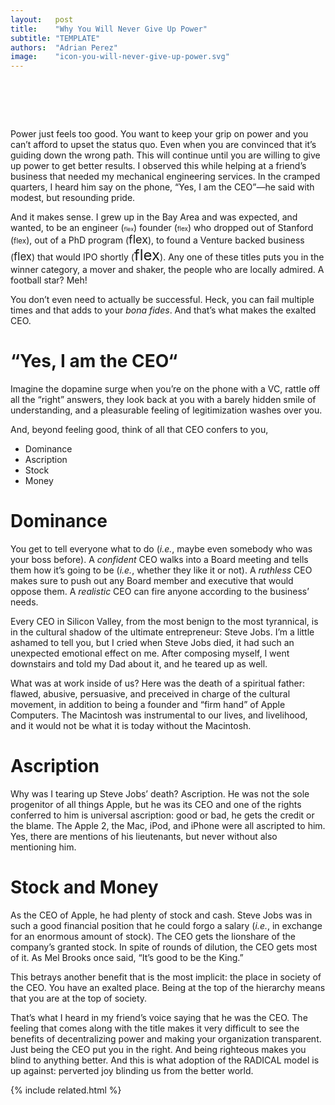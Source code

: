 ```yaml
---
layout:   post
title:    "Why You Will Never Give Up Power"
subtitle: "TEMPLATE"
authors:  "Adrian Perez"
image:    "icon-you-will-never-give-up-power.svg"
---
```


<div style="display:none;">
 <p>Power just feels too good. You want to keep your grip on power, even when you are convinced that it&rsquo;s going down the wrong path. &ldquo;Yes, I am the CEO&rdquo; he said with modest, but resounding pride.</p>
</div>

<h1>&nbsp;</h1>
 <p>Power just feels too good. You want to keep your grip on power and you can&rsquo;t afford to upset the status quo. Even when you are convinced that it&rsquo;s guiding down the wrong path. This will continue until you are willing to give up power to get better results. I observed this while helping at a friend&rsquo;s business that needed my mechanical engineering services. In the cramped quarters, I heard him say on the phone, &ldquo;Yes, I am the CEO&rdquo;&mdash;he said with modest, but resounding pride.</p>
 <p>And it makes sense. I grew up in the Bay Area and was expected, and wanted, to be an
 engineer (<span style="font-size:xx-small; ">flex</span>)
 founder (<span style="font-size:x-small; ">flex</span>)
 who dropped out of Stanford (<span style="font-size:smaller; ">flex</span>),
 out of a PhD program (<span style="font-size:large; ">flex</span>),
 to found a Venture backed business (<span style="font-size:larger; ">flex</span>) that
 would IPO shortly (<span style="font-size:x-large; ">flex</span>).
 Any one of these titles puts you in the winner category, a mover and shaker, the people who are locally admired. A football star? Meh!</p>
 <p>You don&rsquo;t even need to actually be successful. Heck, you can fail multiple times and that adds to your <em>bona fides</em>. And that&rsquo;s what makes the exalted CEO.</p>

<h1>&ldquo;Yes, I am the CEO&ldquo;</h1>
 <p>Imagine the dopamine surge when you&rsquo;re on the phone with a VC, rattle off all the &ldquo;right&rdquo; answers, they look back at you with a barely hidden smile of understanding, and a pleasurable feeling of legitimization washes over you.</p>
 <p>And, beyond feeling good, think of all that CEO confers to you,</p>
 <ul>
  <li>Dominance</li>
  <li>Ascription</li>
  <li>Stock</li>
  <li>Money</li>
 </ul>

<h1>Dominance</h1>
 <p>You get to tell everyone what to do (<em>i.e.</em>, maybe even somebody who was your boss before). A <em>confident</em> CEO walks into a Board meeting and tells them how it&rsquo;s going to be (<em>i.e.</em>, whether they like it or not). A <em>ruthless</em> CEO makes sure to push out any Board member and executive that would oppose them. A <em>realistic</em> CEO can fire anyone according to the business&rsquo; needs.</p>
 <p>Every CEO in Silicon Valley, from the most benign to the most tyrannical, is in the cultural shadow of the ultimate entrepreneur: Steve Jobs. I&rsquo;m a little ashamed to tell you, but I cried when Steve Jobs died, it had such an unexpected emotional effect on me. After composing myself, I went downstairs and told my Dad about it, and he teared up as well.</p>
 <p>What was at work inside of us? Here was the death of a spiritual father: flawed, abusive, persuasive, and preceived in charge of the cultural movement, in addition to being a founder and &ldquo;firm hand&rdquo; of Apple Computers. The Macintosh was instrumental to our lives, and livelihood, and it would not be what it is today without the Macintosh.</p>

<h1>Ascription</h1>
 <p>Why was I tearing up Steve Jobs&rsquo; death? Ascription. He was not the sole progenitor of all things Apple, but he was its CEO and one of the rights conferred to him is universal ascription: good or bad, he gets the credit or the blame. The Apple 2, the Mac, iPod, and iPhone were all ascripted to him. Yes, there are mentions of his lieutenants, but never without also mentioning him.</p>

<h1>Stock and Money</h1>
 <p>As the CEO of Apple, he had plenty of stock and cash. Steve Jobs was in such a good financial position that he could forgo a salary (<em>i.e.</em>, in exchange for an enormous amount of stock). The CEO gets the lionshare of the company&rsquo;s granted stock. In spite of rounds of dilution, the CEO gets most of it. As Mel Brooks once said, &ldquo;It&rsquo;s good to be the King.&rdquo;</p>
 <p>This betrays another benefit that is the most implicit: the place in society of the CEO. You have an exalted place. Being at the top of the hierarchy means that you are at the top of society.</p>
 <p>That&rsquo;s what I heard in my friend&rsquo;s voice saying that he was the CEO. The feeling that comes along with the title makes it very difficult to see the benefits of decentralizing power and making your organization transparent. Just being the CEO put you in the right. And being righteous makes you blind to anything better. And this is what adoption of the RADICAL model is up against: perverted joy blinding us from the better world.</p>

{% include related.html %}
